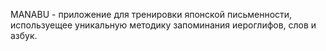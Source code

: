 MANABU - приложение для тренировки японской письменности, используещее уникальную методику запоминания иероглифов, слов и азбук.

